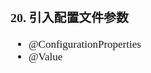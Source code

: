 <span  style="font-family: Simsun,serif; font-size: 17px; ">

### 20. 引入配置文件参数

- @ConfigurationProperties
- @Value

</span>